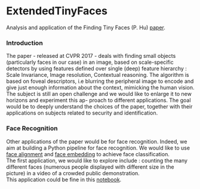 # ExtendedTinyFaces
Analysis and application of the Finding Tiny Faces (P. Hu) [paper](https://arxiv.org/abs/1612.04402).  

### Introduction
The paper - released at CVPR 2017 - deals with finding small objects (particularly faces in our case) in an image, 
based on scale-specific detectors by using features defined over single (deep) feature hierarchy : 
Scale Invariance, Image resolution, Contextual reasoning. The algorithm is based on foveal descriptors, i.e blurring the peripheral image to encode and give just enough 
information about the context, mimicking the human vision.   
The subject is still an open challenge and we would like to enlarge it to new horizons and 
experiment this ap- proach to different applications. The goal would be to deeply understand 
the choices of the paper, together with their applications on subjects related to security and identification.

### Face Recognition
Other applications of the paper would be for face recognition. 
Indeed, we aim at building a Python pipeline for face recognition. 
We would like to use [face alignment](https://pdfs.semanticscholar.org/d78b/6a5b0dcaa81b1faea5fb0000045a62513567.pdf) and 
[face embedding](https://arxiv.org/abs/1503.03832) to achieve face classification.   
The first application, we would like to explore include : counting the many different faces 
(numerous people displayed with different size in the picture) in a video of a crowded public demonstration.  
This application could be fine in this 
[notebook](https://github.com/alexattia/ExtendedTinyFaces/blob/master/Video%20detection.ipynb).
